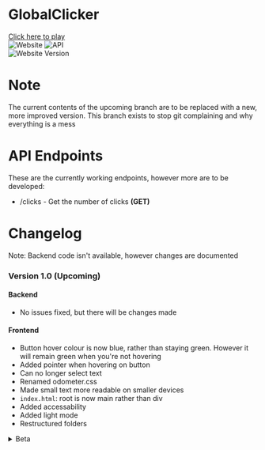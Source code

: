 # GlobalClicker
[Click here to play](https://gc.galvindev.me.uk)  
![Website](https://img.shields.io/website?url=https%3A%2F%2Fgc.galvindev.me.uk&style=for-the-badge&label=Website) ![API](https://img.shields.io/website?url=https%3A%2F%2Fapi-gc.galvindev.me.uk&style=for-the-badge&label=API)  
![Website Version](https://img.shields.io/badge/Website%20Version%3A-1.0%20(Upcoming%201)-blue?style=for-the-badge)

# Note
The current contents of the upcoming branch are to be replaced with a new, more improved version. This branch exists to stop git complaining and why everything is a mess

# API Endpoints
These are the currently working endpoints, however more are to be developed:
* /clicks - Get the number of clicks **(GET)**

# Changelog
Note: Backend code isn't available, however changes are documented

### Version 1.0 (Upcoming)
#### Backend
* No issues fixed, but there will be changes made

#### Frontend
* Button hover colour is now blue, rather than staying green. However it will remain green when you're not hovering
* Added pointer when hovering on button
* Can no longer select text
* Renamed odometer.css
* Made small text more readable on smaller devices
* `index.html`: root is now main rather than div
* Added accessability
* Added light mode
* Restructured folders

<details>
  <summary>Beta</summary>
  
  ### Beta 0.3.1 (18/09/2023)
  #### Frontend
  * Fixed loading time "bug" (thanks Nia)

  ### Beta 0.3 (26/07/2023)
  #### Frontend
  * Removed the two CSS files and replaced them with one `index.css` file
  * Changed the frequency of how often the API was requested from one second to two seconds to reduce stress on the server
  * Renamed `manifest.json` to `site.webmanifest`
  * Renamed `short_name` in manifest file to **Clicker App** to meet 12 character recommendation

  #### Backend
  * No changes. Version 1.0 will address >20 second response times

  ### Beta 0.2 (02/06/2023)
  String: Version 0.2-20230701
  #### Frontend
  * Changed cursor image to app icon
  * Removed React template files

  #### Backend
  * Changed the response to a **/clicked** request  
    * Previously the JSON response would be
    ```json
    {
      "fieldCount":0,
      "affectedRows":1,
      "insertId":0,
      "serverStatus":2,
      "warningCount":0,
      "message":"",
      "protocol41":true,
      "changedRows":0
    }
    ```
    however, it's now been changed to:
    ```json
    {
      "clicks": 1
    }
    ```

  #### Other
  * Modified some things in README

  ### Beta 0.1 (21/06/2023)
  String: Version 0.1-20230621
  #### Frontend
  - Design released
  #### Backend
  - APIS
    - `/clicks` - Get the number of clicks (GET)
</details>